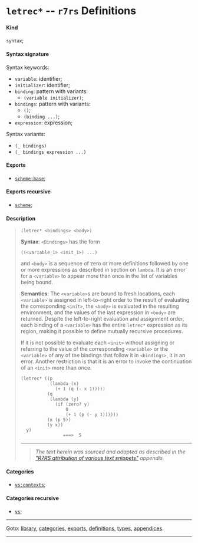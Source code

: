 

<a id='definition__r7rs__letrec_2a'></a>

# `letrec*` -- `r7rs` Definitions


<a id='definition__r7rs__letrec_2a__kind'></a>

#### Kind

`syntax`;


<a id='definition__r7rs__letrec_2a__syntax-signature'></a>

#### Syntax signature

Syntax keywords:
 * `variable`: identifier;
 * `initializer`: identifier;
 * `binding`: pattern with variants:
   * `(variable initializer)`;
 * `bindings`: pattern with variants:
   * `()`;
   * `(binding ...)`;
 * `expression`: expression;

Syntax variants:
 * `(_ bindings)`
 * `(_ bindings expression ...)`


<a id='definition__r7rs__letrec_2a__exports'></a>

#### Exports

 * [`scheme:base`](../../r7rs/exports/scheme_3a_base.md#export__r7rs__scheme_3a_base);


<a id='definition__r7rs__letrec_2a__exports-recursive'></a>

#### Exports recursive

 * [`scheme`](../../r7rs/exports/scheme.md#export__r7rs__scheme);


<a id='definition__r7rs__letrec_2a__description'></a>

#### Description

> ````
> (letrec* <bindings> <body>)
> ````
> 
> 
> **Syntax**:
> `<Bindings>` has the form
> ````
> ((<variable_1> <init_1>) ...)
> ````
> and `<body>` is a sequence of
> zero or more definitions followed by
> one or more expressions as described in section on `lambda`. It is an error for a `<variable>` to appear more
> than once in the list of variables being bound.
> 
> **Semantics**:
> The `<variable>`s are bound to fresh locations,
> each `<variable>` is assigned in left-to-right order to the
> result of evaluating the corresponding `<init>`, the `<body>` is
> evaluated in the resulting environment, and the values of the last
> expression in `<body>` are returned.
> Despite the left-to-right evaluation and assignment order, each binding of
> a `<variable>` has the entire `letrec*` expression as its
> region, making it possible to define mutually recursive
> procedures.
> 
> If it is not possible to evaluate each `<init>` without assigning or
> referring to the value of the corresponding `<variable>` or the
> `<variable>` of any of the bindings that follow it in
> `<bindings>`, it is an error.
> Another restriction is that it is an error to invoke the continuation
> of an `<init>` more than once.
> 
> ````
> (letrec* ((p
>            (lambda (x)
>              (+ 1 (q (- x 1)))))
>           (q
>            (lambda (y)
>              (if (zero? y)
>                  0
>                  (+ 1 (p (- y 1))))))
>           (x (p 5))
>           (y x))
>   y)
>                 ===>  5
> ````
> 
> 
> ----
> > *The text herein was sourced and adapted as described in the ["R7RS attribution of various text snippets"](../../r7rs/appendices/attribution.md#appendix__r7rs__attribution) appendix.*


<a id='definition__r7rs__letrec_2a__categories'></a>

#### Categories

 * [`vs:contexts`](../../r7rs/categories/vs_3a_contexts.md#category__r7rs__vs_3a_contexts);


<a id='definition__r7rs__letrec_2a__categories-recursive'></a>

#### Categories recursive

 * [`vs`](../../r7rs/categories/vs.md#category__r7rs__vs);

----

Goto: [library](../../r7rs/_index.md#library__r7rs), [categories](../../r7rs/categories/_index.md#toc__r7rs__categories), [exports](../../r7rs/exports/_index.md#toc__r7rs__exports), [definitions](../../r7rs/definitions/_index.md#toc__r7rs__definitions), [types](../../r7rs/types/_index.md#toc__r7rs__types), [appendices](../../r7rs/appendices/_index.md#toc__r7rs__appendices).

----

